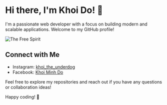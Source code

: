 # Hi there, I'm Khoi Do! 👋

I'm a passionate web developer with a focus on building modern and scalable applications. Welcome to my GitHub profile!

![The Free Spirit](https://media.giphy.com/media/v1.Y2lkPTc5MGI3NjExa2p4N3NlOXhyb2x5azRmdzhjdzl3MGhmaGtyMno3dmY2NWF4YnNuMyZlcD12MV9pbnRlcm5hbF9naWZfYnlfaWQmY3Q9Zw/leGtI4JDAzrWo7jquD/giphy.gif)

## Connect with Me

- Instagram: [khoi_the_underdog](https://www.instagram.com/khoi_the_underdog/)
- Facebook: [Khoi Minh Do](https://www.facebook.com/nova.khoi.7)

Feel free to explore my repositories and reach out if you have any questions or collaboration ideas!

Happy coding! 🚀

